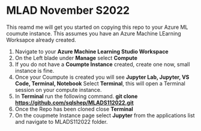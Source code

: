 # MLAD November S2022

This reamd me will get you started on copying this repo to your Azure ML coumute instance. This assumes you have an Azure Machine LEarning Worksapce already created. 

1. Navigate to your **Azure Machine Learning Studio Workspace**
2. On the Left blade under **Manage** select **Compute**
3. If you do not have a **Coumpte Instance** created, create one now, small instance is fine.
4. Once your Coumpute is created you will see **Jupyter Lab, Jupyter, VS Code, Terminal, Notebook** Select **Terminal**, this will open a Terminal session on your compute instance. 
5. In **Terminal** run the following command.  **git clone https://github.com/sqlshep/MLADS112022.git**
6. Once the Repo has been cloned close **Terminal**
7. On the coupmete Instance page select **Jupyter** from the applications list and navigate to MLADS112022 folder. 
